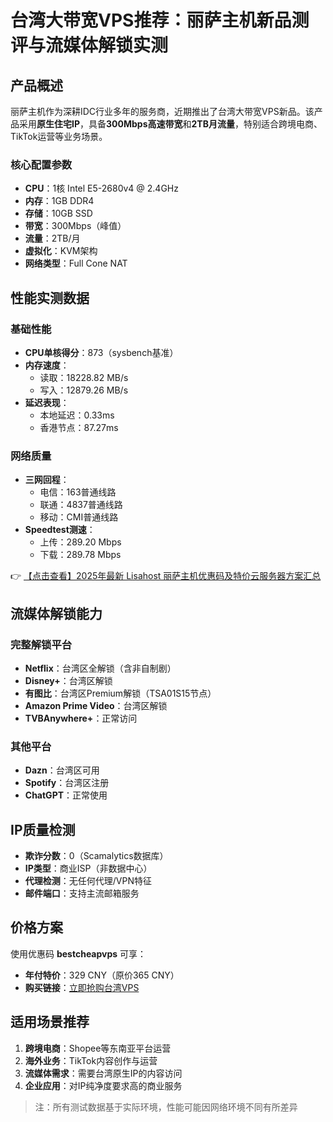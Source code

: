 # 台湾大带宽VPS推荐：丽萨主机新品测评与流媒体解锁实测

## 产品概述

丽萨主机作为深耕IDC行业多年的服务商，近期推出了台湾大带宽VPS新品。该产品采用**原生住宅IP**，具备**300Mbps高速带宽**和**2TB月流量**，特别适合跨境电商、TikTok运营等业务场景。

### 核心配置参数
- **CPU**：1核 Intel E5-2680v4 @ 2.4GHz
- **内存**：1GB DDR4
- **存储**：10GB SSD
- **带宽**：300Mbps（峰值）
- **流量**：2TB/月
- **虚拟化**：KVM架构
- **网络类型**：Full Cone NAT

## 性能实测数据

### 基础性能
- **CPU单核得分**：873（sysbench基准）
- **内存速度**：
  - 读取：18228.82 MB/s
  - 写入：12879.26 MB/s
- **延迟表现**：
  - 本地延迟：0.33ms
  - 香港节点：87.27ms

### 网络质量
- **三网回程**：
  - 电信：163普通线路
  - 联通：4837普通线路
  - 移动：CMI普通线路
- **Speedtest测速**：
  - 上传：289.20 Mbps
  - 下载：289.78 Mbps

👉 [【点击查看】2025年最新 Lisahost 丽萨主机优惠码及特价云服务器方案汇总](https://bit.ly/lisazhuji)

## 流媒体解锁能力

### 完整解锁平台
- **Netflix**：台湾区全解锁（含非自制剧）
- **Disney+**：台湾区解锁
- **有图比**：台湾区Premium解锁（TSA01S15节点）
- **Amazon Prime Video**：台湾区解锁
- **TVBAnywhere+**：正常访问

### 其他平台
- **Dazn**：台湾区可用
- **Spotify**：台湾区注册
- **ChatGPT**：正常使用

## IP质量检测
- **欺诈分数**：0（Scamalytics数据库）
- **IP类型**：商业ISP（非数据中心）
- **代理检测**：无任何代理/VPN特征
- **邮件端口**：支持主流邮箱服务

## 价格方案
使用优惠码 **bestcheapvps** 可享：
- **年付特价**：329 CNY（原价365 CNY）
- **购买链接**：[立即抢购台湾VPS](https://bit.ly/lisazhuji)

## 适用场景推荐
1. **跨境电商**：Shopee等东南亚平台运营
2. **海外业务**：TikTok内容创作与运营
3. **流媒体需求**：需要台湾原生IP的内容访问
4. **企业应用**：对IP纯净度要求高的商业服务

> 注：所有测试数据基于实际环境，性能可能因网络环境不同有所差异